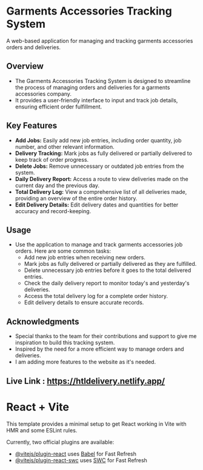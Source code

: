 # Garments Accessories Tracking System

A web-based application for managing and tracking garments accessories orders and deliveries.

## Overview

- The Garments Accessories Tracking System is designed to streamline the process of managing orders and deliveries for a garments accessories company.
- It provides a user-friendly interface to input and track job details, ensuring efficient order fulfillment.

## Key Features

- **Add Jobs:** Easily add new job entries, including order quantity, job number, and other relevant information.
- **Delivery Tracking:** Mark jobs as fully delivered or partially delivered to keep track of order progress.
- **Delete Jobs:** Remove unnecessary or outdated job entries from the system.
- **Daily Delivery Report:** Access a route to view deliveries made on the current day and the previous day.
- **Total Delivery Log:** View a comprehensive list of all deliveries made, providing an overview of the entire order history.
- **Edit Delivery Details:** Edit delivery dates and quantities for better accuracy and record-keeping.

## Usage

- Use the application to manage and track garments accessories job orders. Here are some common tasks:
  - Add new job entries when receiving new orders.
  - Mark jobs as fully delivered or partially delivered as they are fulfilled.
  - Delete unnecessary job entries before it goes to the total delivered entries.
  - Check the daily delivery report to monitor today's and yesterday's deliveries.
  - Access the total delivery log for a complete order history.
  - Edit delivery details to ensure accurate records.


## Acknowledgments

- Special thanks to the team for their contributions and support to give me inspiration to build this tracking system.
- Inspired by the need for a more efficient way to manage orders and deliveries.
- I am adding more features to the website as it's needed.


## Live Link : https://htldelivery.netlify.app/ 



# React + Vite

This template provides a minimal setup to get React working in Vite with HMR and some ESLint rules.

Currently, two official plugins are available:

- [@vitejs/plugin-react](https://github.com/vitejs/vite-plugin-react/blob/main/packages/plugin-react/README.md) uses [Babel](https://babeljs.io/) for Fast Refresh
- [@vitejs/plugin-react-swc](https://github.com/vitejs/vite-plugin-react-swc) uses [SWC](https://swc.rs/) for Fast Refresh
